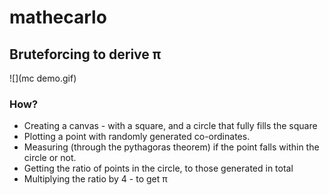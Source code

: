 # mathecarlo
## Bruteforcing to derive π

![](mc demo.gif)


### How?

- Creating a canvas - with a square, and a circle that fully fills the square
- Plotting a point with randomly generated co-ordinates.
- Measuring (through the pythagoras theorem) if the point falls within the circle or not.
- Getting the ratio of points in the circle, to those generated in total
- Multiplying the ratio by 4 - to get π

